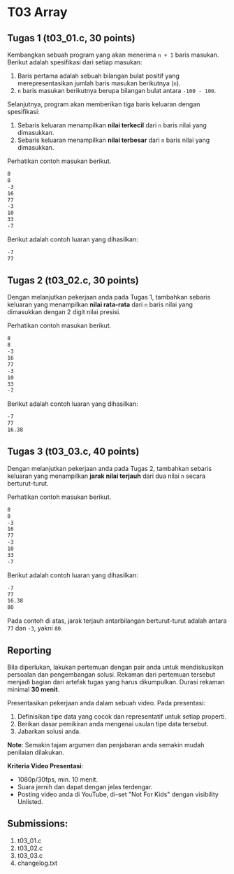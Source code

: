 # T03 Array

## Tugas 1 (t03_01.c, 30 points)

Kembangkan sebuah program yang akan menerima ```n + 1``` baris masukan. Berikut adalah spesifikasi dari setiap masukan:
1. Baris pertama adalah sebuah bilangan bulat positif yang merepresentasikan jumlah baris masukan berikutnya (```n```).
2. ```n``` baris masukan berikutnya berupa bilangan bulat antara ```-100 - 100```.

Selanjutnya, program akan memberikan tiga baris keluaran dengan spesifikasi:
1. Sebaris keluaran menampilkan **nilai terkecil** dari ```n``` baris nilai yang dimasukkan.
2. Sebaris keluaran menampilkan **nilai terbesar** dari ```n``` baris nilai yang dimasukkan.

Perhatikan contoh masukan berikut.
```bash
8
8
-3
16
77
-3
10
33
-7

```

Berikut adalah contoh luaran yang dihasilkan:

```bash
-7
77

```

## Tugas 2 (t03_02.c, 30 points)

Dengan melanjutkan pekerjaan anda pada Tugas 1, tambahkan sebaris keluaran yang menampilkan **nilai rata-rata** dari ```n``` baris nilai yang dimasukkan dengan 2 digit nilai presisi.

Perhatikan contoh masukan berikut.
```bash
8
8
-3
16
77
-3
10
33
-7

```

Berikut adalah contoh luaran yang dihasilkan:

```bash
-7
77
16.38

```

## Tugas 3 (t03_03.c, 40 points)

Dengan melanjutkan pekerjaan anda pada Tugas 2, tambahkan sebaris keluaran yang menampilkan **jarak nilai terjauh** dari dua nilai ```n``` secara berturut-turut.

Perhatikan contoh masukan berikut.
```bash
8
8
-3
16
77
-3
10
33
-7

```

Berikut adalah contoh luaran yang dihasilkan:

```bash
-7
77
16.38
80

```

Pada contoh di atas, jarak terjauh antarbilangan berturut-turut adalah antara ```77``` dan ```-3```, yakni ```80```.


## Reporting

Bila diperlukan, lakukan pertemuan dengan pair anda untuk mendiskusikan persoalan dan pengembangan solusi. Rekaman dari pertemuan tersebut menjadi bagian dari artefak tugas yang harus dikumpulkan. Durasi rekaman minimal **30 menit**.

Presentasikan pekerjaan anda dalam sebuah video. Pada presentasi:
1. Definisikan tipe data yang cocok dan representatif untuk setiap properti.
2. Berikan dasar pemikiran anda mengenai usulan tipe data tersebut.
3. Jabarkan solusi anda.

**Note**: Semakin tajam argumen dan penjabaran anda semakin mudah penilaian dilakukan.

**Kriteria Video Presentasi**:
+ 1080p/30fps, min. 10 menit.
+ Suara jernih dan dapat dengan jelas terdengar.
+ Posting video anda di YouTube, di-set "Not For Kids" dengan visibility Unlisted.

## Submissions:

1. t03_01.c
2. t03_02.c
3. t03_03.c
4. changelog.txt

